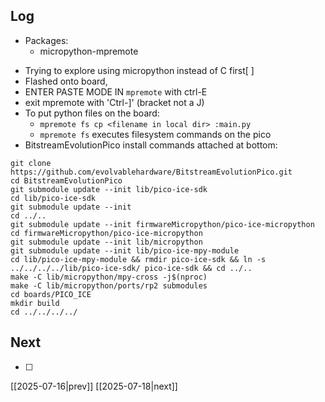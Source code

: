 ## Log
* Packages:
	* micropython-mpremote
- Trying to explore using micropython instead of C first[ ]
- Flashed onto board, 
- ENTER PASTE MODE IN `mpremote` with ctrl-E
- exit mpremote with 'Ctrl-]' (bracket not a J)
- To put python files on the board: 
	- `mpremote fs cp <filename in local dir> :main.py`
	- `mpremote fs` executes filesystem commands on the pico
- BitstreamEvolutionPico install commands attached at bottom:
``` shell
git clone https://github.com/evolvablehardware/BitstreamEvolutionPico.git
cd BitstreamEvolutionPico
git submodule update --init lib/pico-ice-sdk
cd lib/pico-ice-sdk
git submodule update --init
cd ../..
git submodule update --init firmwareMicropython/pico-ice-micropython
cd firmwareMicropython/pico-ice-micropython
git submodule update --init lib/micropython
git submodule update --init lib/pico-ice-mpy-module
cd lib/pico-ice-mpy-module && rmdir pico-ice-sdk && ln -s ../../../../lib/pico-ice-sdk/ pico-ice-sdk && cd ../..
make -C lib/micropython/mpy-cross -j$(nproc)
make -C lib/micropython/ports/rp2 submodules
cd boards/PICO_ICE
mkdir build
cd ../../../../

```
## Next
- [ ]

[[2025-07-16|prev]] [[2025-07-18|next]]
